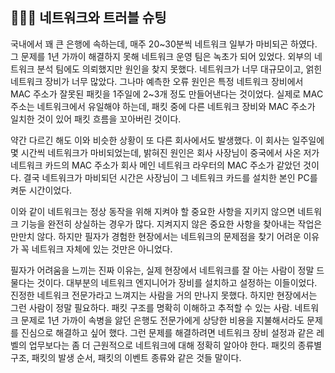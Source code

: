 ## 👩🏻‍💻 네트워크와 트러블 슈팅

국내에서 꽤 큰 은행에 속하는데, 매주 20~30분씩 네트워크 일부가 마비되곤 하였다. 그 문제를 1년 가까이 해결하지 못해 네트워크 운영 팀은 녹초가 되어 있었다. 외부의 네트워크 분석 팀에도 의뢰했지만 원인을 찾지 못했다.
네트워크가 너무 대규모이고, 얽힌 네트워크 장비가 너무 많았다. 그나마 예측한 오류 원인은 특정 네트워크 장비에서 MAC 주소가 잘못된 패킷을 1주일에 2~3개 정도 만들어낸다는 것이었다. 실제로 MAC 주소는 네트워크에서 유일해야 
하는데, 패킷 중에 다른 네트워크 장비와 MAC 주소가 일치한 것이 있어 패킷 흐름을 꼬아버린 것이다.

약간 다르긴 해도 이와 비슷한 상황이 또 다른 회사에서도 발생했다. 이 회사는 일주일에 몇 시간씩 네트워크가 마비되었는데, 밝혀진 원인은 회사 사장님이 중국에서 사온 저가 네트워크 카드의 MAC 주소가 회사 메인 네트워크 라우터의
MAC 주소가 같았던 것이다. 결국 네트워크가 마비되던 시간은 사장님이 그 네트워크 카드를 설치한 본인 PC를 켜둔 시간이었다.

이와 같이 네트워크는 정상 동작을 위해 지켜야 할 중요한 사항을 지키지 않으면 네트워크 기능을 완전히 상실하는 경우가 많다. 지켜지지 않은 중요한 사항을 찾아내는 작업은 만만치 않다. 하지만 필자가 경험한 현장에서는 네트워크의
문제점을 찾기 어려운 이유가 꼭 네트워크 자체에 있는 것만은 아니었다.

필자가 어려움을 느끼는 진짜 이유는, 실제 현장에서 네트워크를 잘 아는 사람이 정말 드물다는 것이다. 대부분의 네트워크 엔지니어가 장비를 설치하고 설정하는 이들이었다. 진정한 네트워크 전문가라고 느껴지는 사람을 거의 만나지
못했다. 하지만 현장에서는 그런 사람이 정말 필요하다. 패킷 구조를 명확히 이해하고 추적할 수 있는 사람. 네트워크 문제로 1년 가까이 속병을 앓던 은행도 전문가에게 상당한 비용을 지불해서라도 문제를 진심으로 해결하고
싶어 했다. 그런 문제를 해결하려면 네트워크 장비 설정과 같은 레벨의 업무보다는 좀 더 근원적으로 네트워크에 대해 정확히 알아야 한다. 패킷의 종류별 구조, 패킷의 발생 순서, 패킷의 이벤트 종류와 같은 것들 말이다.
